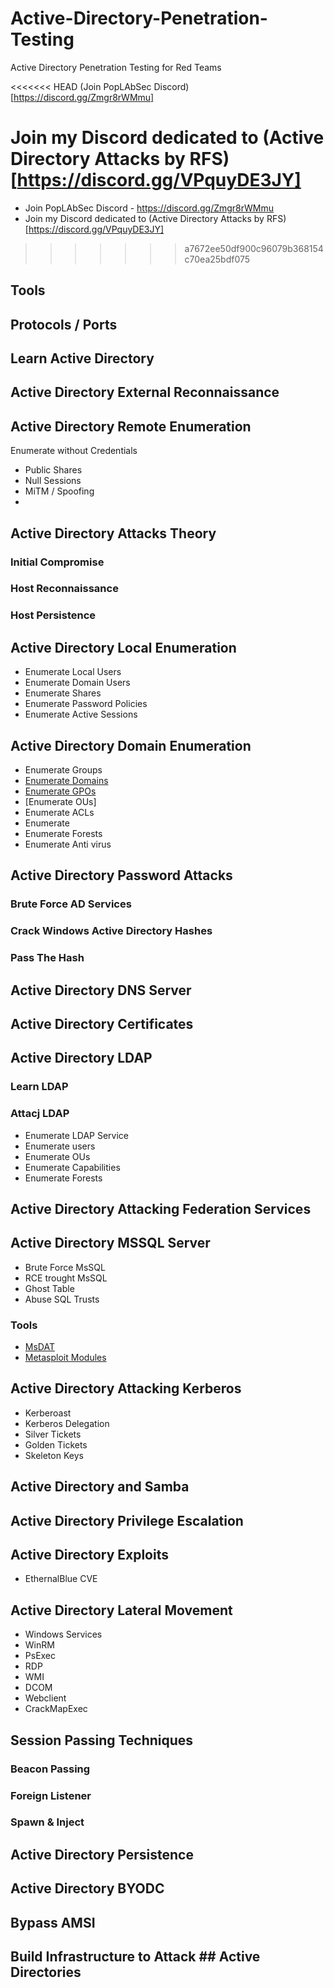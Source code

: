 # Active-Directory-Penetration-Testing
Active Directory Penetration Testing for Red Teams

<<<<<<< HEAD
(Join PopLAbSec Discord)[https://discord.gg/Zmgr8rWMmu]

Join my Discord dedicated to (Active Directory Attacks by RFS)[https://discord.gg/VPquyDE3JY]
=======
- Join PopLAbSec Discord - https://discord.gg/Zmgr8rWMmu
- Join my Discord dedicated to (Active Directory Attacks by RFS)[https://discord.gg/VPquyDE3JY]
>>>>>>> a7672ee50df900c96079b368154c70ea25bdf075

## Tools


## Protocols / Ports

## Learn Active Directory


## Active Directory External Reconnaissance

## Active Directory Remote Enumeration
Enumerate without Credentials
- Public Shares
- Null Sessions
- MiTM / Spoofing
- 


## Active Directory Attacks Theory

### Initial Compromise
### Host Reconnaissance
### Host Persistence
### 



## Active Directory Local Enumeration
- Enumerate Local Users
- Enumerate Domain Users
- Enumerate Shares
- Enumerate Password Policies
- Enumerate Active Sessions

## Active Directory Domain Enumeration
- Enumerate Groups
- [Enumerate Domains](https://www.poplabsec.com/active-directory-enumerate-domains/)
- [Enumerate GPOs](https://www.poplabsec.com/active-directory-enumerate-group-policy-objects/) 
- [Enumerate OUs]
- Enumerate ACLs
- Enumerate 
- Enumerate Forests
- Enumerate Anti virus


## Active Directory Password Attacks
### Brute Force AD Services
### Crack Windows Active Directory Hashes
### Pass The Hash



## Active Directory DNS Server


## Active Directory Certificates

## Active Directory LDAP

### Learn LDAP

### Attacj LDAP
- Enumerate LDAP Service
- Enumerate users
- Enumerate OUs
- Enumerate Capabilities
- Enumerate Forests



## Active Directory Attacking Federation Services
## Active Directory MSSQL Server
- Brute Force MsSQL
- RCE trought MsSQL
- Ghost Table
- Abuse SQL Trusts

### Tools

- [MsDAT](https://github.com/quentinhardy/msdat) 
- [Metasploit Modules](https://github.com/quentinhardy/msdat) 

## Active Directory Attacking Kerberos
- Kerberoast
- Kerberos Delegation
- Silver Tickets
- Golden Tickets
- Skeleton Keys


## Active Directory and Samba


## Active Directory Privilege Escalation
## Active Directory Exploits
- EthernalBlue CVE
## Active Directory Lateral Movement

- Windows Services
- WinRM
- PsExec
- RDP
- WMI
- DCOM
- Webclient
- CrackMapExec

## Session Passing Techniques

### Beacon Passing
### Foreign Listener
### Spawn & Inject

## Active Directory Persistence 

## Active Directory BYODC
## Bypass AMSI
## Build Infrastructure to Attack ## Active Directories
